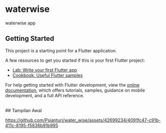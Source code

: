 # waterwise

waterwise app

## Getting Started

This project is a starting point for a Flutter application.

A few resources to get you started if this is your first Flutter project:

- [Lab: Write your first Flutter app](https://docs.flutter.dev/get-started/codelab)
- [Cookbook: Useful Flutter samples](https://docs.flutter.dev/cookbook)

For help getting started with Flutter development, view the
[online documentation](https://docs.flutter.dev/), which offers tutorials,
samples, guidance on mobile development, and a full API reference.


<br>
## Tampilan Awal


https://github.com/Psianturi/water_wise/assets/42699234/4091fc47-c91b-411c-8195-f5836b91b995

